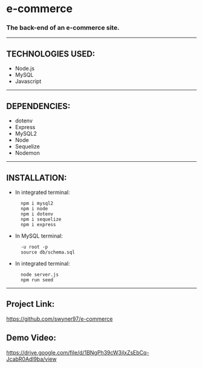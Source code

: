 # e-commerce

###  The back-end of an e-commerce site.

 ------------------

## TECHNOLOGIES USED:

- Node.js
- MySQL
- Javascript 

 ------------------

## DEPENDENCIES:

- dotenv
- Express
- MySQL2
- Node
- Sequelize
- Nodemon

 ------------------

## INSTALLATION:

- In integrated terminal:

        npm i mysql2
        npm i node
        npm i dotenv
        npm i sequelize
        npm i express

- In MySQL terminal: 

        -u root -p 
        source db/schema.sql

- In integrated terminal:
            
        node server.js
        npm run seed


 ------------------

 ## Project Link: 

 https://github.com/swyner97/e-commerce

 ## Demo Video: 

https://drive.google.com/file/d/1BNgPh39cW3jlxZsEbCq-JcabR0Adl9ba/view



